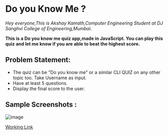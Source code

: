 # Do you Know Me ?

<i>Hey everyone,This is Akshay Kamath,Computer Engineering Student at DJ Sanghvi College of Engineering,Mumbai.</i>

<b>This is a Do you know me quiz app,made in JavaScript.
 You can play this quiz and let me know if you are able to beat the highest score.</b>

## Problem Statement:
- The quiz can be "Do you know me" or a similar CLI QUIZ on any other topic too. Take Username as input.
- Have at least 5 questions.
- Display the final score to the user.

## Sample Screenshots :
![image](https://user-images.githubusercontent.com/73344382/210005082-9cf86212-3274-4b6c-a659-0df8963f8491.png)

[Working Link](https://replit.com/@AkshayKamath4/markOne?embed=1&output=1)




